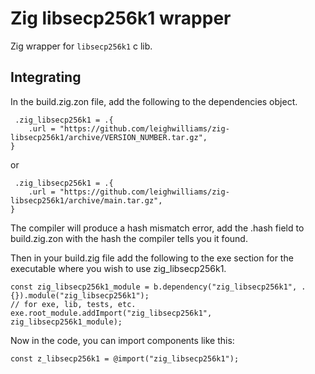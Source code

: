 # Zig libsecp256k1 wrapper

Zig wrapper for `libsecp256k1` c lib.

## Integrating

In the build.zig.zon file, add the following to the dependencies object.

```zig
 .zig_libsecp256k1 = .{
    .url = "https://github.com/leighwilliams/zig-libsecp256k1/archive/VERSION_NUMBER.tar.gz",
}
```

or

```zig
 .zig_libsecp256k1 = .{
    .url = "https://github.com/leighwilliams/zig-libsecp256k1/archive/main.tar.gz",
}   
```


The compiler will produce a hash mismatch error, add the .hash field to build.zig.zon with the hash the compiler tells you it found.

Then in your build.zig file add the following to the exe section for the executable where you wish to use zig_libsecp256k1.

```zig
const zig_libsecp256k1_module = b.dependency("zig_libsecp256k1", .{}).module("zig_libsecp256k1");
// for exe, lib, tests, etc.
exe.root_module.addImport("zig_libsecp256k1", zig_libsecp256k1_module);
```

Now in the code, you can import components like this:

```zig
const z_libsecp256k1 = @import("zig_libsecp256k1");
```
